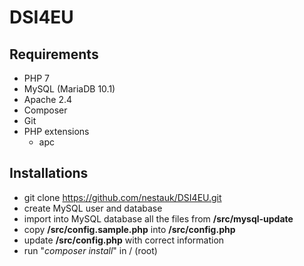 # DSI4EU

## Requirements
- PHP 7
- MySQL (MariaDB 10.1)
- Apache 2.4
- Composer
- Git
- PHP extensions
    - apc

## Installations
- git clone https://github.com/nestauk/DSI4EU.git
- create MySQL user and database
- import into MySQL database all the files from **/src/mysql-update**
- copy **/src/config.sample.php** into **/src/config.php**
- update **/src/config.php** with correct information
- run "_composer install_" in / (root)
